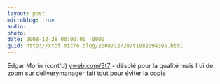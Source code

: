 ```yaml
---
layout: post
microblog: true
audio: 
photo: 
date: 2008-12-28 00:00:00 -0000
guid: http://xtof.micro.blog/2008/12/28/t1082094395.html
---
```

Edgar Morin (cont'd) [yweb.com/3t7](http://yweb.com/3t7) - désolé pour la qualité mais l'ui de zoom sur deliverymanager fait tout pour éviter la copie
